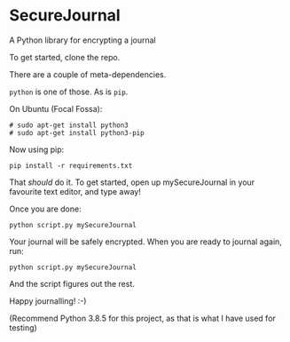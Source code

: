# SecureJournal
A Python library for encrypting a journal

To get started, clone the repo. 

There are a couple of meta-dependencies.

`python` is one of those. As is `pip`.

On Ubuntu (Focal Fossa):
```
# sudo apt-get install python3
# sudo apt-get install python3-pip
```
Now using pip:

`pip install -r requirements.txt` 

That _should_ do it. 
To get started, open up mySecureJournal in your favourite text editor, and type away!

Once you are done:

`python script.py mySecureJournal`

Your journal will be safely encrypted. When you are ready to journal again, run:

`python script.py mySecureJournal`

And the script figures out the rest.

Happy journalling! :-)

(Recommend Python 3.8.5 for this project, as that is what I have used for testing)

